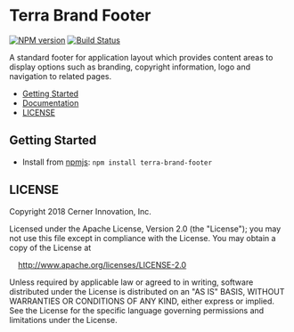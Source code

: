 # Terra Brand Footer


[![NPM version](http://img.shields.io/npm/v/terra-brand-footer.svg)](https://www.npmjs.org/package/terra-brand-footer)
[![Build Status](https://travis-ci.org/cerner/terra-framework.svg?branch=master)](https://travis-ci.org/cerner/terra-framework)

A standard footer for application layout which provides content areas to display options such as branding, copyright information, logo and navigation to related pages.

- [Getting Started](#getting-started)
- [Documentation](https://github.com/cerner/terra-framework/tree/master/packages/terra-brand-footer/docs)
- [LICENSE](#license)

## Getting Started

- Install from [npmjs](https://www.npmjs.com): `npm install terra-brand-footer`

## LICENSE

Copyright 2018 Cerner Innovation, Inc.

Licensed under the Apache License, Version 2.0 (the "License"); you may not use this file except in compliance with the License. You may obtain a copy of the License at

&nbsp;&nbsp;&nbsp;&nbsp;http://www.apache.org/licenses/LICENSE-2.0

Unless required by applicable law or agreed to in writing, software distributed under the License is distributed on an "AS IS" BASIS, WITHOUT WARRANTIES OR CONDITIONS OF ANY KIND, either express or implied. See the License for the specific language governing permissions and limitations under the License.
